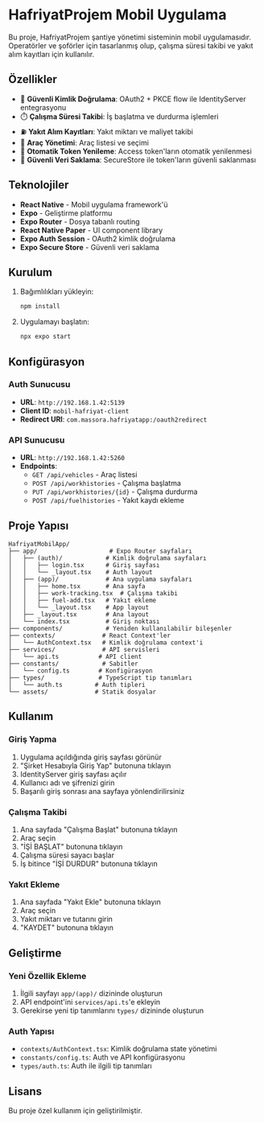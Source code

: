 # HafriyatProjem Mobil Uygulama

Bu proje, HafriyatProjem şantiye yönetimi sisteminin mobil uygulamasıdır. Operatörler ve şoförler için tasarlanmış olup, çalışma süresi takibi ve yakıt alım kayıtları için kullanılır.

## Özellikler

- 🔐 **Güvenli Kimlik Doğrulama**: OAuth2 + PKCE flow ile IdentityServer entegrasyonu
- ⏱️ **Çalışma Süresi Takibi**: İş başlatma ve durdurma işlemleri
- ⛽ **Yakıt Alım Kayıtları**: Yakıt miktarı ve maliyet takibi
- 🚗 **Araç Yönetimi**: Araç listesi ve seçimi
- 🔄 **Otomatik Token Yenileme**: Access token'ların otomatik yenilenmesi
- 💾 **Güvenli Veri Saklama**: SecureStore ile token'ların güvenli saklanması

## Teknolojiler

- **React Native** - Mobil uygulama framework'ü
- **Expo** - Geliştirme platformu
- **Expo Router** - Dosya tabanlı routing
- **React Native Paper** - UI component library
- **Expo Auth Session** - OAuth2 kimlik doğrulama
- **Expo Secure Store** - Güvenli veri saklama

## Kurulum

1. Bağımlılıkları yükleyin:
   ```bash
   npm install
   ```

2. Uygulamayı başlatın:
   ```bash
   npx expo start
   ```

## Konfigürasyon

### Auth Sunucusu
- **URL**: `http://192.168.1.42:5139`
- **Client ID**: `mobil-hafriyat-client`
- **Redirect URI**: `com.massora.hafriyatapp:/oauth2redirect`

### API Sunucusu
- **URL**: `http://192.168.1.42:5260`
- **Endpoints**:
  - `GET /api/vehicles` - Araç listesi
  - `POST /api/workhistories` - Çalışma başlatma
  - `PUT /api/workhistories/{id}` - Çalışma durdurma
  - `POST /api/fuelhistories` - Yakıt kaydı ekleme

## Proje Yapısı

```
HafriyatMobilApp/
├── app/                    # Expo Router sayfaları
│   ├── (auth)/            # Kimlik doğrulama sayfaları
│   │   ├── login.tsx      # Giriş sayfası
│   │   └── _layout.tsx    # Auth layout
│   ├── (app)/             # Ana uygulama sayfaları
│   │   ├── home.tsx       # Ana sayfa
│   │   ├── work-tracking.tsx  # Çalışma takibi
│   │   ├── fuel-add.tsx   # Yakıt ekleme
│   │   └── _layout.tsx    # App layout
│   ├── _layout.tsx        # Ana layout
│   └── index.tsx          # Giriş noktası
├── components/            # Yeniden kullanılabilir bileşenler
├── contexts/             # React Context'ler
│   └── AuthContext.tsx   # Kimlik doğrulama context'i
├── services/             # API servisleri
│   └── api.ts           # API client
├── constants/            # Sabitler
│   └── config.ts        # Konfigürasyon
├── types/               # TypeScript tip tanımları
│   └── auth.ts         # Auth tipleri
└── assets/             # Statik dosyalar
```

## Kullanım

### Giriş Yapma
1. Uygulama açıldığında giriş sayfası görünür
2. "Şirket Hesabıyla Giriş Yap" butonuna tıklayın
3. IdentityServer giriş sayfası açılır
4. Kullanıcı adı ve şifrenizi girin
5. Başarılı giriş sonrası ana sayfaya yönlendirilirsiniz

### Çalışma Takibi
1. Ana sayfada "Çalışma Başlat" butonuna tıklayın
2. Araç seçin
3. "İŞİ BAŞLAT" butonuna tıklayın
4. Çalışma süresi sayacı başlar
5. İş bitince "İŞİ DURDUR" butonuna tıklayın

### Yakıt Ekleme
1. Ana sayfada "Yakıt Ekle" butonuna tıklayın
2. Araç seçin
3. Yakıt miktarı ve tutarını girin
4. "KAYDET" butonuna tıklayın

## Geliştirme

### Yeni Özellik Ekleme
1. İlgili sayfayı `app/(app)/` dizininde oluşturun
2. API endpoint'ini `services/api.ts`'e ekleyin
3. Gerekirse yeni tip tanımlarını `types/` dizininde oluşturun

### Auth Yapısı
- `contexts/AuthContext.tsx`: Kimlik doğrulama state yönetimi
- `constants/config.ts`: Auth ve API konfigürasyonu
- `types/auth.ts`: Auth ile ilgili tip tanımları

## Lisans

Bu proje özel kullanım için geliştirilmiştir.
